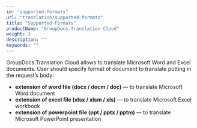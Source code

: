 ```yaml
---
id: "supported-formats"
url: "translation/supported-formats"
title: "Supported Formats"
productName: "GroupDocs.Translation Cloud"
weight: 3
description: ""
keywords: ""
---
```


GroupDocs.Translation Cloud allows to translate Microsoft Word and Excel documents. User should specify format of document to translate putting in the request’s body:

* **extension of word file (docx / docm / doc)** — to translate Microsoft Word document
* **extension of excel file (xlsx / xlsm / xls)** — to translate Microsoft Excel workbook
* **extension of powerpoint file (ppt / pptx / pptm)** — to translate Microsoft PowerPoint presentation